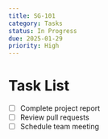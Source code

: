 ```yaml
---
title: SG-101
category: Tasks
status: In Progress
due: 2025-01-29
priority: High
---
```


# Task List
- [ ] Complete project report  
- [ ] Review pull requests  
- [ ] Schedule team meeting  
